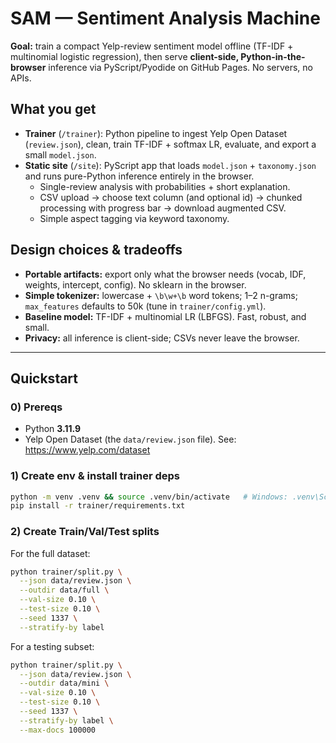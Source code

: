 # SAM — Sentiment Analysis Machine

**Goal:** train a compact Yelp-review sentiment model offline (TF-IDF + multinomial logistic regression), then serve **client-side, Python-in-the-browser** inference via PyScript/Pyodide on GitHub Pages. No servers, no APIs.

## What you get
- **Trainer** (`/trainer`): Python pipeline to ingest Yelp Open Dataset (`review.json`), clean, train TF-IDF + softmax LR, evaluate, and export a small `model.json`.
- **Static site** (`/site`): PyScript app that loads `model.json` + `taxonomy.json` and runs pure-Python inference entirely in the browser.
  - Single-review analysis with probabilities + short explanation.
  - CSV upload → choose text column (and optional id) → chunked processing with progress bar → download augmented CSV.
  - Simple aspect tagging via keyword taxonomy.

## Design choices & tradeoffs
- **Portable artifacts:** export only what the browser needs (vocab, IDF, weights, intercept, config). No sklearn in the browser.
- **Simple tokenizer:** lowercase + `\b\w+\b` word tokens; 1–2 n-grams; `max_features` defaults to 50k (tune in `trainer/config.yml`).
- **Baseline model:** TF-IDF + multinomial LR (LBFGS). Fast, robust, and small.
- **Privacy:** all inference is client-side; CSVs never leave the browser.

---

## Quickstart

### 0) Prereqs
- Python **3.11.9**
- Yelp Open Dataset (the `data/review.json` file). See: https://www.yelp.com/dataset

### 1) Create env & install trainer deps
```bash
python -m venv .venv && source .venv/bin/activate   # Windows: .venv\Scripts\activate
pip install -r trainer/requirements.txt
```

### 2) Create Train/Val/Test splits
For the full dataset:
```bash
python trainer/split.py \
  --json data/review.json \
  --outdir data/full \
  --val-size 0.10 \
  --test-size 0.10 \
  --seed 1337 \
  --stratify-by label
```

For a testing subset:
```bash
python trainer/split.py \
  --json data/review.json \
  --outdir data/mini \
  --val-size 0.10 \
  --test-size 0.10 \
  --seed 1337 \
  --stratify-by label \
  --max-docs 100000
```

